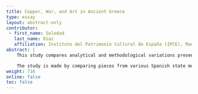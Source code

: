 ```yaml
---
title: Copper, War, and Art in Ancient Greece
type: essay
layout: abstract-only
contributor:
 - first_name: Soledad
   last_name: Díaz
   affiliation: Instituto del Patrimonio Cultural de España (IPCE), Madrid
abstract: |
    This study compares analytical and methodological variations present in the copper alloys (bronze and brass) used to craft weapons (i.e., helmets, swords, spearheads) and ornaments (i.e., Classical Greek sculptures). IPCE’s Scientific Department made numerous analytic studies to evaluate the chemical stability and physical integrity of the artifacts. X-ray, XFR, and MEB-SEM were performed to determine composition and the presence of active corrosion.

    The study is made by comparing pieces from various Spanish state museums, which have been analyzed and have undergone restoration and conservation during recent years by the Subdirectory of the Spanish Historical Heritage Institute.
weight: 716
online: false
toc: false
---
```

